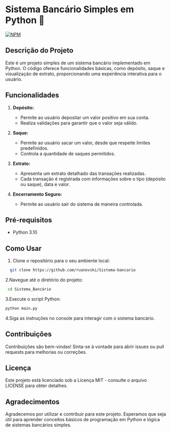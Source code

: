 # Sistema Bancário Simples em Python 🏦
[![NPM](https://img.shields.io/npm/l/react)](https://github.com/ruanovski/Sistema-bancario/blob/main/LICENSE) 


## Descrição do Projeto

Este é um projeto simples de um sistema bancário implementado em Python. O código oferece funcionalidades básicas, como depósito, saque e visualização de extrato, proporcionando uma experiência interativa para o usuário.

## Funcionalidades

1. **Depósito:**
   - Permite ao usuário depositar um valor positivo em sua conta.
   - Realiza validações para garantir que o valor seja válido.

2. **Saque:**
   - Permite ao usuário sacar um valor, desde que respeite limites predefinidos.
   - Controla a quantidade de saques permitidos.

3. **Extrato:**
   - Apresenta um extrato detalhado das transações realizadas.
   - Cada transação é registrada com informações sobre o tipo (depósito ou saque), data e valor.

4. **Encerramento Seguro:**
   - Permite ao usuário sair do sistema de maneira controlada.

## Pré-requisitos

- Python 3.10

## Como Usar

1. Clone o repositório para o seu ambiente local:

 ```bash
   git clone https://github.com/ruanovski/Sistema-bancario
   ```
   
2.Navegue até o diretório do projeto:

   ```bash
    cd Sistema_Bancário
   ```

3.Execute o script Python:

   ```bash
  python main.py
  ```
  
4.Siga as instruções no console para interagir com o sistema bancário.

## Contribuições
Contribuições são bem-vindas! Sinta-se à vontade para abrir issues ou pull requests para melhorias ou correções.

## Licença
Este projeto está licenciado sob a Licença MIT - consulte o arquivo LICENSE para obter detalhes.

## Agradecimentos
Agradecemos por utilizar e contribuir para este projeto. Esperamos que seja útil para aprender conceitos básicos de programação em Python e lógica de sistemas bancários simples.
